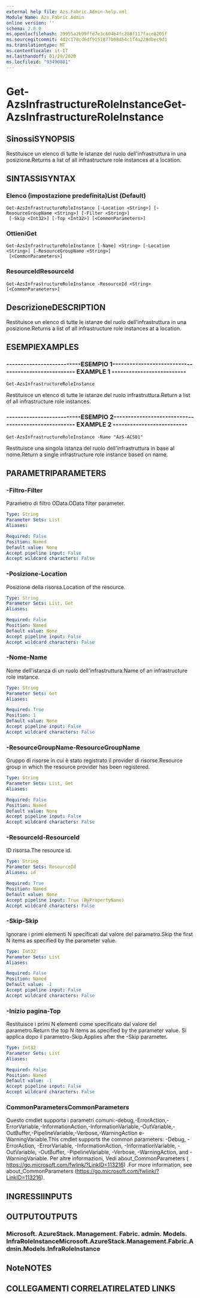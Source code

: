 ```yaml
---
external help file: Azs.Fabric.Admin-help.xml
Module Name: Azs.Fabric.Admin
online version: ''
schema: 2.0.0
ms.openlocfilehash: 39955a2b99ffd7e3c604b4fc288f117face8205f
ms.sourcegitcommit: 4d2c178cd6df9151877b08d54c1f4a228dbec9d1
ms.translationtype: MT
ms.contentlocale: it-IT
ms.lasthandoff: 01/29/2020
ms.locfileid: "93490881"
---
```

# <span data-ttu-id="d8bb3-101">Get-AzsInfrastructureRoleInstance</span><span class="sxs-lookup"><span data-stu-id="d8bb3-101">Get-AzsInfrastructureRoleInstance</span></span>

## <span data-ttu-id="d8bb3-102">Sinossi</span><span class="sxs-lookup"><span data-stu-id="d8bb3-102">SYNOPSIS</span></span>
<span data-ttu-id="d8bb3-103">Restituisce un elenco di tutte le istanze del ruolo dell'infrastruttura in una posizione.</span><span class="sxs-lookup"><span data-stu-id="d8bb3-103">Returns a list of all infrastructure role instances at a location.</span></span>

## <span data-ttu-id="d8bb3-104">SINTASSI</span><span class="sxs-lookup"><span data-stu-id="d8bb3-104">SYNTAX</span></span>

### <span data-ttu-id="d8bb3-105">Elenco (impostazione predefinita)</span><span class="sxs-lookup"><span data-stu-id="d8bb3-105">List (Default)</span></span>
```
Get-AzsInfrastructureRoleInstance [-Location <String>] [-ResourceGroupName <String>] [-Filter <String>]
 [-Skip <Int32>] [-Top <Int32>] [<CommonParameters>]
```

### <span data-ttu-id="d8bb3-106">Ottieni</span><span class="sxs-lookup"><span data-stu-id="d8bb3-106">Get</span></span>
```
Get-AzsInfrastructureRoleInstance [-Name] <String> [-Location <String>] [-ResourceGroupName <String>]
 [<CommonParameters>]
```

### <span data-ttu-id="d8bb3-107">ResourceId</span><span class="sxs-lookup"><span data-stu-id="d8bb3-107">ResourceId</span></span>
```
Get-AzsInfrastructureRoleInstance -ResourceId <String> [<CommonParameters>]
```

## <span data-ttu-id="d8bb3-108">Descrizione</span><span class="sxs-lookup"><span data-stu-id="d8bb3-108">DESCRIPTION</span></span>
<span data-ttu-id="d8bb3-109">Restituisce un elenco di tutte le istanze del ruolo dell'infrastruttura in una posizione.</span><span class="sxs-lookup"><span data-stu-id="d8bb3-109">Returns a list of all infrastructure role instances at a location.</span></span>

## <span data-ttu-id="d8bb3-110">ESEMPI</span><span class="sxs-lookup"><span data-stu-id="d8bb3-110">EXAMPLES</span></span>

### <span data-ttu-id="d8bb3-111">--------------------------ESEMPIO 1--------------------------</span><span class="sxs-lookup"><span data-stu-id="d8bb3-111">-------------------------- EXAMPLE 1 --------------------------</span></span>
```
Get-AzsInfrastructureRoleInstance
```

<span data-ttu-id="d8bb3-112">Restituisce un elenco di tutte le istanze del ruolo infrastruttura.</span><span class="sxs-lookup"><span data-stu-id="d8bb3-112">Return a list of all infrastructure role instances.</span></span>

### <span data-ttu-id="d8bb3-113">--------------------------ESEMPIO 2--------------------------</span><span class="sxs-lookup"><span data-stu-id="d8bb3-113">-------------------------- EXAMPLE 2 --------------------------</span></span>
```
Get-AzsInfrastructureRoleInstance -Name "AzS-ACS01"
```

<span data-ttu-id="d8bb3-114">Restituisce una singola istanza del ruolo dell'infrastruttura in base al nome.</span><span class="sxs-lookup"><span data-stu-id="d8bb3-114">Return a single infrastructure role instance based on name.</span></span>

## <span data-ttu-id="d8bb3-115">PARAMETRI</span><span class="sxs-lookup"><span data-stu-id="d8bb3-115">PARAMETERS</span></span>

### <span data-ttu-id="d8bb3-116">-Filtro</span><span class="sxs-lookup"><span data-stu-id="d8bb3-116">-Filter</span></span>
<span data-ttu-id="d8bb3-117">Parametro di filtro OData.</span><span class="sxs-lookup"><span data-stu-id="d8bb3-117">OData filter parameter.</span></span>

```yaml
Type: String
Parameter Sets: List
Aliases: 

Required: False
Position: Named
Default value: None
Accept pipeline input: False
Accept wildcard characters: False
```

### <span data-ttu-id="d8bb3-118">-Posizione</span><span class="sxs-lookup"><span data-stu-id="d8bb3-118">-Location</span></span>
<span data-ttu-id="d8bb3-119">Posizione della risorsa.</span><span class="sxs-lookup"><span data-stu-id="d8bb3-119">Location of the resource.</span></span>

```yaml
Type: String
Parameter Sets: List, Get
Aliases: 

Required: False
Position: Named
Default value: None
Accept pipeline input: False
Accept wildcard characters: False
```

### <span data-ttu-id="d8bb3-120">-Nome</span><span class="sxs-lookup"><span data-stu-id="d8bb3-120">-Name</span></span>
<span data-ttu-id="d8bb3-121">Nome dell'istanza di un ruolo dell'infrastruttura.</span><span class="sxs-lookup"><span data-stu-id="d8bb3-121">Name of an infrastructure role instance.</span></span>

```yaml
Type: String
Parameter Sets: Get
Aliases: 

Required: True
Position: 1
Default value: None
Accept pipeline input: False
Accept wildcard characters: False
```

### <span data-ttu-id="d8bb3-122">-ResourceGroupName</span><span class="sxs-lookup"><span data-stu-id="d8bb3-122">-ResourceGroupName</span></span>
<span data-ttu-id="d8bb3-123">Gruppo di risorse in cui è stato registrato il provider di risorse.</span><span class="sxs-lookup"><span data-stu-id="d8bb3-123">Resource group in which the resource provider has been registered.</span></span>

```yaml
Type: String
Parameter Sets: List, Get
Aliases: 

Required: False
Position: Named
Default value: None
Accept pipeline input: False
Accept wildcard characters: False
```

### <span data-ttu-id="d8bb3-124">-ResourceId</span><span class="sxs-lookup"><span data-stu-id="d8bb3-124">-ResourceId</span></span>
<span data-ttu-id="d8bb3-125">ID risorsa.</span><span class="sxs-lookup"><span data-stu-id="d8bb3-125">The resource id.</span></span>

```yaml
Type: String
Parameter Sets: ResourceId
Aliases: id

Required: True
Position: Named
Default value: None
Accept pipeline input: True (ByPropertyName)
Accept wildcard characters: False
```

### <span data-ttu-id="d8bb3-126">-Skip</span><span class="sxs-lookup"><span data-stu-id="d8bb3-126">-Skip</span></span>
<span data-ttu-id="d8bb3-127">Ignorare i primi elementi N specificati dal valore del parametro.</span><span class="sxs-lookup"><span data-stu-id="d8bb3-127">Skip the first N items as specified by the parameter value.</span></span>

```yaml
Type: Int32
Parameter Sets: List
Aliases: 

Required: False
Position: Named
Default value: -1
Accept pipeline input: False
Accept wildcard characters: False
```

### <span data-ttu-id="d8bb3-128">-Inizio pagina</span><span class="sxs-lookup"><span data-stu-id="d8bb3-128">-Top</span></span>
<span data-ttu-id="d8bb3-129">Restituisce i primi N elementi come specificato dal valore del parametro.</span><span class="sxs-lookup"><span data-stu-id="d8bb3-129">Return the top N items as specified by the parameter value.</span></span>
<span data-ttu-id="d8bb3-130">Si applica dopo il parametro-Skip.</span><span class="sxs-lookup"><span data-stu-id="d8bb3-130">Applies after the -Skip parameter.</span></span>

```yaml
Type: Int32
Parameter Sets: List
Aliases: 

Required: False
Position: Named
Default value: -1
Accept pipeline input: False
Accept wildcard characters: False
```

### <span data-ttu-id="d8bb3-131">CommonParameters</span><span class="sxs-lookup"><span data-stu-id="d8bb3-131">CommonParameters</span></span>
<span data-ttu-id="d8bb3-132">Questo cmdlet supporta i parametri comuni:-debug,-ErrorAction,-ErrorVariable,-InformationAction,-InformationVariable,-OutVariable,-OutBuffer,-PipelineVariable,-Verbose,-WarningAction e-WarningVariable.</span><span class="sxs-lookup"><span data-stu-id="d8bb3-132">This cmdlet supports the common parameters: -Debug, -ErrorAction, -ErrorVariable, -InformationAction, -InformationVariable, -OutVariable, -OutBuffer, -PipelineVariable, -Verbose, -WarningAction, and -WarningVariable.</span></span> <span data-ttu-id="d8bb3-133">Per altre informazioni, Vedi about_CommonParameters ( https://go.microsoft.com/fwlink/?LinkID=113216) .</span><span class="sxs-lookup"><span data-stu-id="d8bb3-133">For more information, see about_CommonParameters (https://go.microsoft.com/fwlink/?LinkID=113216).</span></span>

## <span data-ttu-id="d8bb3-134">INGRESSI</span><span class="sxs-lookup"><span data-stu-id="d8bb3-134">INPUTS</span></span>

## <span data-ttu-id="d8bb3-135">OUTPUT</span><span class="sxs-lookup"><span data-stu-id="d8bb3-135">OUTPUTS</span></span>

### <span data-ttu-id="d8bb3-136">Microsoft. AzureStack. Management. Fabric. admin. Models. InfraRoleInstance</span><span class="sxs-lookup"><span data-stu-id="d8bb3-136">Microsoft.AzureStack.Management.Fabric.Admin.Models.InfraRoleInstance</span></span>

## <span data-ttu-id="d8bb3-137">Note</span><span class="sxs-lookup"><span data-stu-id="d8bb3-137">NOTES</span></span>

## <span data-ttu-id="d8bb3-138">COLLEGAMENTI CORRELATI</span><span class="sxs-lookup"><span data-stu-id="d8bb3-138">RELATED LINKS</span></span>

